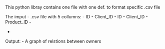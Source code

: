 This python libray contains one file with one def. to format specific .csv file

The imput - .csv file with 5 collumns:
    - ID - Client_ID 
    - ID - Client_ID 
    - Product_ID
    - 
    
- 

Output:
    - A graph of relstions between owners 
    
